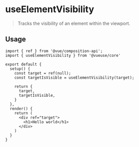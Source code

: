 # useElementVisibility

> Tracks the visibility of an element within the viewport.

## Usage

```tsx
import { ref } from '@vue/composition-api';
import { useElementVisibility } from '@vueuse/core'

export default {
  setup() {
    const target = ref(null);
    const targetIsVisible = useElementVisibility(target);

    return {
      target,
      targetIsVisible,
    }
  },
  render() {
    return (
      <div ref="target">
        <h1>Hello world</h1>
      </div>
    )
  }
}
```
